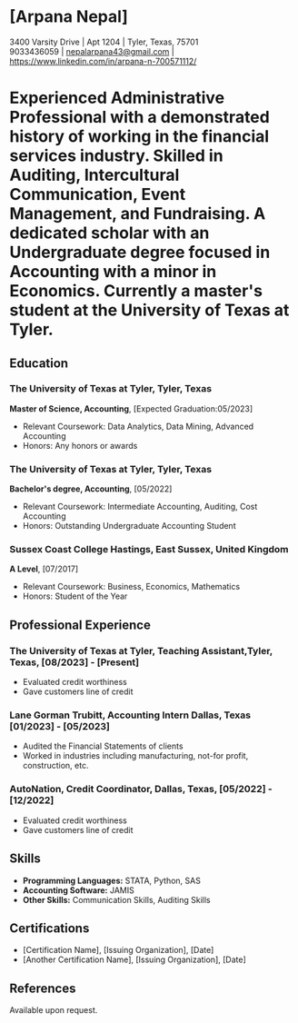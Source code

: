 # [Arpana Nepal]
3400 Varsity Drive | Apt 1204 | Tyler, Texas, 75701  
9033436059 | nepalarpana43@gmail.com | https://www.linkedin.com/in/arpana-n-700571112/

# Experienced Administrative Professional with a demonstrated history of working in the financial services industry. Skilled in Auditing, Intercultural Communication, Event Management, and Fundraising. A dedicated scholar with an Undergraduate degree focused in Accounting with a minor in Economics. Currently a master's student at the University of Texas at Tyler.

## Education
### The University of Texas at Tyler, Tyler, Texas
**Master of Science, Accounting**, [Expected Graduation:05/2023]
- Relevant Coursework: Data Analytics, Data Mining, Advanced Accounting
- Honors: Any honors or awards

### The University of Texas at Tyler, Tyler, Texas
**Bachelor's degree, Accounting**, [05/2022]
- Relevant Coursework: Intermediate Accounting, Auditing, Cost Accounting
- Honors: Outstanding Undergraduate Accounting Student

### Sussex Coast College Hastings, East Sussex, United Kingdom
**A Level**, [07/2017]
- Relevant Coursework: Business, Economics, Mathematics
- Honors: Student of the Year

## Professional Experience

### The University of Texas at Tyler, Teaching Assistant,Tyler, Texas, [08/2023] - [Present]
- Evaluated credit worthiness
- Gave customers line of credit
 
### Lane Gorman Trubitt, Accounting Intern Dallas, Texas [01/2023] - [05/2023]
- Audited the Financial Statements of clients
- Worked in industries including manufacturing, not-for profit, construction, etc.

### AutoNation, Credit Coordinator, Dallas, Texas, [05/2022] - [12/2022]
- Evaluated credit worthiness
- Gave customers line of credit
   

## Skills
- **Programming Languages:** STATA, Python, SAS
- **Accounting Software:** JAMIS
- **Other Skills:** Communication Skills, Auditing Skills

## Certifications
- [Certification Name], [Issuing Organization], [Date]
- [Another Certification Name], [Issuing Organization], [Date]

## References
Available upon request.
